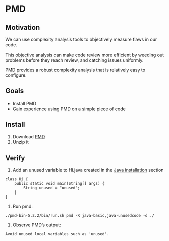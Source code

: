 # PMD

## Motivation

We can use complexity analysis tools to objectively measure flaws in our code.

This objective analysis can make code review more efficient by weeding out problems before they reach review, and catching issues uniformly.

PMD provides a robust complexity analysis that is relatively easy to configure.


## Goals

* Install PMD
* Gain experience using PMD on a simple piece of code


## Install

1. Download [PMD](http://pmd.sourceforge.net/)
1. Unzip it


## Verify

1. Add an unused variable to Hi.java created in the [Java installation](tools/java_installation.md) section

```
class Hi {
    public static void main(String[] args) {
        String unused = "unused";
    }
}
```
1. Run pmd:

```
./pmd-bin-5.2.2/bin/run.sh pmd -R java-basic,java-unusedcode -d ./
```
1. Observe PMD’s output:

```
Avoid unused local variables such as 'unused'.
```
